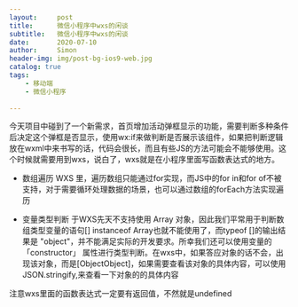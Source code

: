 ```yaml
---
layout:     post
title:      微信小程序中wxs的闲谈
subtitle:   微信小程序中wxs的闲谈
date:       2020-07-10
author:     Simon
header-img: img/post-bg-ios9-web.jpg
catalog: true
tags:
    - 移动端
    - 微信小程序
 
---
```


今天项目中碰到了一个新需求，首页增加活动弹框显示的功能，需要判断多种条件后决定这个弹框是否显示，使用wx:if来做判断是否展示该组件，如果把判断逻辑放在wxml中来书写的话，代码会很长，而且有些JS的方法可能会不能够使用。这个时候就需要用到wxs，说白了，wxs就是在小程序里面写函数表达式的地方。


 - 数组遍历
 WXS 里，遍历数组只能通过for实现，而JS中的for in和for of不被支持，对于需要循环处理数据的场景，也可以通过数组的forEach方法实现遍历

 - 变量类型判断
 于WXS先天不支持使用 Array 对象，因此我们平常用于判断数组类型变量的语句[] instanceof Array也就不能使用了，而typeof []的输出结果是 "object"，并不能满足实际的开发要求。所幸我们还可以使用变量的 「constructor」 属性进行类型判断。在wxs中，如果答应对象的话不会，出现该对象，而是[ObjectObject]，如果需要查看该对象的具体内容，可以使用JSON.stringify,来查看一下对象的的具体内容


 注意wxs里面的函数表达式一定要有返回值，不然就是undefined

